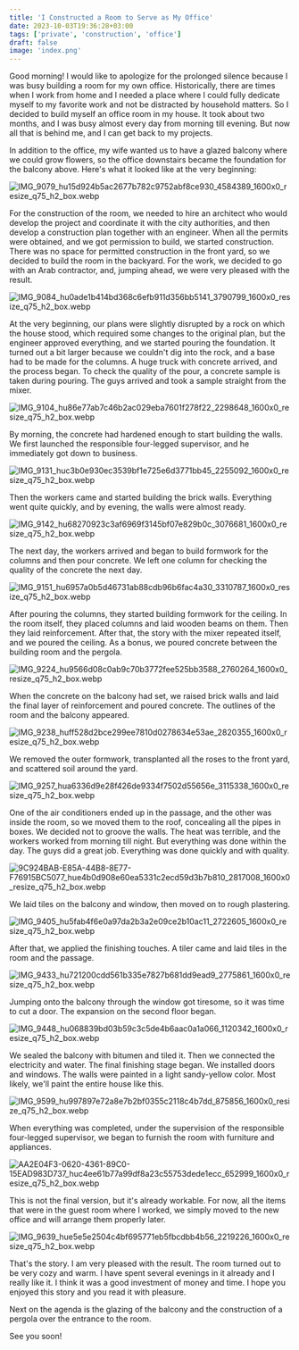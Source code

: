```yaml
---
title: 'I Constructed a Room to Serve as My Office'
date: 2023-10-03T19:36:28+03:00
tags: ['private', 'construction', 'office']
draft: false
image: 'index.png'
---
```


Good morning! I would like to apologize for the prolonged silence because I was busy building a room for my own office. Historically, there are times when I work from home and I needed a place where I could fully dedicate myself to my favorite work and not be distracted by household matters. So I decided to build myself an office room in my house. It took about two months, and I was busy almost every day from morning till evening. But now all that is behind me, and I can get back to my projects.

In addition to the office, my wife wanted us to have a glazed balcony where we could grow flowers, so the office downstairs became the foundation for the balcony above. Here's what it looked like at the very beginning:

![IMG_9079_hu15d924b5ac2677b782c9752abf8ce930_4584389_1600x0_resize_q75_h2_box.webp](IMG_9079_hu15d924b5ac2677b782c9752abf8ce930_4584389_1600x0_resize_q75_h2_box.webp)

For the construction of the room, we needed to hire an architect who would develop the project and coordinate it with the city authorities, and then develop a construction plan together with an engineer. When all the permits were obtained, and we got permission to build, we started construction. There was no space for permitted construction in the front yard, so we decided to build the room in the backyard. For the work, we decided to go with an Arab contractor, and, jumping ahead, we were very pleased with the result.

![IMG_9084_hu0ade1b414bd368c6efb911d356bb5141_3790799_1600x0_resize_q75_h2_box.webp](IMG_9084_hu0ade1b414bd368c6efb911d356bb5141_3790799_1600x0_resize_q75_h2_box.webp)

At the very beginning, our plans were slightly disrupted by a rock on which the house stood, which required some changes to the original plan, but the engineer approved everything, and we started pouring the foundation. It turned out a bit larger because we couldn't dig into the rock, and a base had to be made for the columns. A huge truck with concrete arrived, and the process began. To check the quality of the pour, a concrete sample is taken during pouring. The guys arrived and took a sample straight from the mixer.

![IMG_9104_hu86e77ab7c46b2ac029eba7601f278f22_2298648_1600x0_resize_q75_h2_box.webp](IMG_9104_hu86e77ab7c46b2ac029eba7601f278f22_2298648_1600x0_resize_q75_h2_box.webp)

By morning, the concrete had hardened enough to start building the walls. We first launched the responsible four-legged supervisor, and he immediately got down to business.

![IMG_9131_huc3b0e930ec3539bf1e725e6d3771bb45_2255092_1600x0_resize_q75_h2_box.webp](IMG_9131_huc3b0e930ec3539bf1e725e6d3771bb45_2255092_1600x0_resize_q75_h2_box.webp)

Then the workers came and started building the brick walls. Everything went quite quickly, and by evening, the walls were almost ready.

![IMG_9142_hu68270923c3af6969f3145bf07e829b0c_3076681_1600x0_resize_q75_h2_box.webp](IMG_9142_hu68270923c3af6969f3145bf07e829b0c_3076681_1600x0_resize_q75_h2_box.webp)

The next day, the workers arrived and began to build formwork for the columns and then pour concrete. We left one column for checking the quality of the concrete the next day.

![IMG_9151_hu6957a0b5d46731ab88cdb96b6fac4a30_3310787_1600x0_resize_q75_h2_box.webp](IMG_9151_hu6957a0b5d46731ab88cdb96b6fac4a30_3310787_1600x0_resize_q75_h2_box.webp)

After pouring the columns, they started building formwork for the ceiling. In the room itself, they placed columns and laid wooden beams on them. Then they laid reinforcement. After that, the story with the mixer repeated itself, and we poured the ceiling. As a bonus, we poured concrete between the building room and the pergola.

![IMG_9224_hu9566d08c0ab9c70b3772fee525bb3588_2760264_1600x0_resize_q75_h2_box.webp](IMG_9224_hu9566d08c0ab9c70b3772fee525bb3588_2760264_1600x0_resize_q75_h2_box.webp)

When the concrete on the balcony had set, we raised brick walls and laid the final layer of reinforcement and poured concrete. The outlines of the room and the balcony appeared.

![IMG_9238_huff528d2bce299ee7810d0278634e53ae_2820355_1600x0_resize_q75_h2_box.webp](IMG_9238_huff528d2bce299ee7810d0278634e53ae_2820355_1600x0_resize_q75_h2_box.webp)

We removed the outer formwork, transplanted all the roses to the front yard, and scattered soil around the yard.

![IMG_9257_hua6336d9e28f426de9334f7502d55656e_3115338_1600x0_resize_q75_h2_box.webp](IMG_9257_hua6336d9e28f426de9334f7502d55656e_3115338_1600x0_resize_q75_h2_box.webp)

One of the air conditioners ended up in the passage, and the other was inside the room, so we moved them to the roof, concealing all the pipes in boxes. We decided not to groove the walls. The heat was terrible, and the workers worked from morning till night. But everything was done within the day. The guys did a great job. Everything was done quickly and with quality.

![9C924BAB-E85A-44B8-8E77-F76915BC5077_hue4b0d908e60ea5331c2ecd59d3b7b810_2817008_1600x0_resize_q75_h2_box.webp](9C924BAB-E85A-44B8-8E77-F76915BC5077_hue4b0d908e60ea5331c2ecd59d3b7b810_2817008_1600x0_resize_q75_h2_box.webp)

We laid tiles on the balcony and window, then moved on to rough plastering.

![IMG_9405_hu5fab4f6e0a97da2b3a2e09ce2b10ac11_2722605_1600x0_resize_q75_h2_box.webp](IMG_9405_hu5fab4f6e0a97da2b3a2e09ce2b10ac11_2722605_1600x0_resize_q75_h2_box.webp)

After that, we applied the finishing touches. A tiler came and laid tiles in the room and the passage.

![IMG_9433_hu721200cdd561b335e7827b681dd9ead9_2775861_1600x0_resize_q75_h2_box.webp](IMG_9433_hu721200cdd561b335e7827b681dd9ead9_2775861_1600x0_resize_q75_h2_box.webp)

Jumping onto the balcony through the window got tiresome, so it was time to cut a door. The expansion on the second floor began.

![IMG_9448_hu068839bd03b59c3c5de4b6aac0a1a066_1120342_1600x0_resize_q75_h2_box.webp](IMG_9448_hu068839bd03b59c3c5de4b6aac0a1a066_1120342_1600x0_resize_q75_h2_box.webp)

We sealed the balcony with bitumen and tiled it. Then we connected the electricity and water. The final finishing stage began. We installed doors and windows. The walls were painted in a light sandy-yellow color. Most likely, we'll paint the entire house like this.

![IMG_9599_hu997897e72a8e7b2bf0355c2118c4b7dd_875856_1600x0_resize_q75_h2_box.webp](IMG_9599_hu997897e72a8e7b2bf0355c2118c4b7dd_875856_1600x0_resize_q75_h2_box.webp)

When everything was completed, under the supervision of the responsible four-legged supervisor, we began to furnish the room with furniture and appliances.

![AA2E04F3-0620-4361-89C0-15EAD983D737_huc4ee61b77a99df8a23c55753dede1ecc_652999_1600x0_resize_q75_h2_box.webp](AA2E04F3-0620-4361-89C0-15EAD983D737_huc4ee61b77a99df8a23c55753dede1ecc_652999_1600x0_resize_q75_h2_box.webp)

This is not the final version, but it's already workable. For now, all the items that were in the guest room where I worked, we simply moved to the new office and will arrange them properly later.

![IMG_9639_hue5e5e2504c4bf695771eb5fbcdbb4b56_2219226_1600x0_resize_q75_h2_box.webp](IMG_9639_hue5e5e2504c4bf695771eb5fbcdbb4b56_2219226_1600x0_resize_q75_h2_box.webp)

That's the story. I am very pleased with the result. The room turned out to be very cozy and warm. I have spent several evenings in it already and I really like it. I think it was a good investment of money and time. I hope you enjoyed this story and you read it with pleasure.

Next on the agenda is the glazing of the balcony and the construction of a pergola over the entrance to the room.

See you soon!
